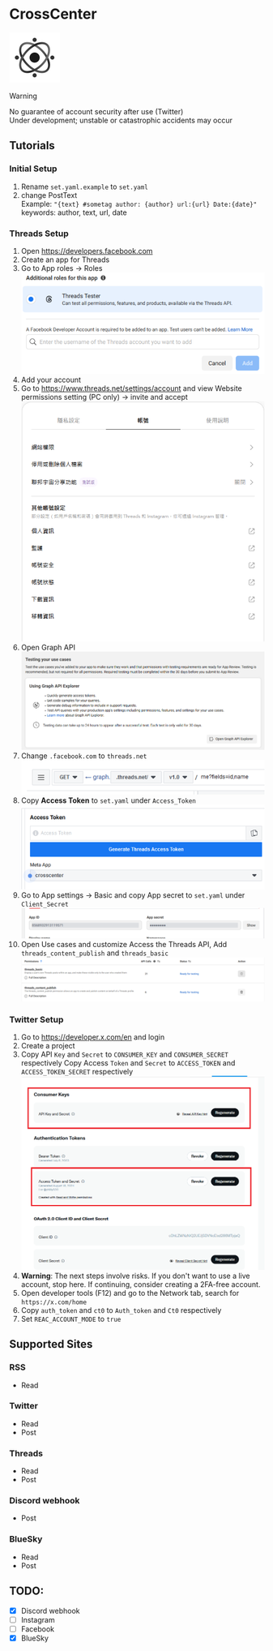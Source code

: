 # CrossCenter

<picture>
    <source media="(prefers-color-scheme: dark)" srcset="https://github.com/phillychi3/crosscenter/blob/main/docs/icon/light-icon.svg" width=100/>
    <img alt="crosscenter icon" src="https://github.com/phillychi3/crosscenter/blob/main/docs/icon/icon.svg" width=100>
</picture>

> [!WARNING]
> No guarantee of account security after use (Twitter)<br>
> Under development; unstable or catastrophic accidents may occur

## Tutorials

### Initial Setup

1. Rename `set.yaml.example` to `set.yaml`
2. change PostText<br> Example: `"{text} #sometag author: {author} url:{url} Date:{date}"`<br>keywords: author, text, url, date

### Threads Setup

1. Open https://developers.facebook.com
2. Create an app for Threads
3. Go to App roles -> Roles
   ![Facebook App Role](docs/image/fb-app-role.png)
4. Add your account
5. Go to https://www.threads.net/settings/account and view Website permissions setting (PC only) -> invite and accept
   ![Threads Invite](docs/image/fb-app-threads-invite.png)
6. Open Graph API
   ![Facebook Graph API](docs/image/fb-app-graph.png)
7. Change `.facebook.com` to `threads.net`
   ![Facebook Graph API Change](docs/image/fb-app-graph-api.png)
8. Copy **Access Token** to `set.yaml` under `Access_Token`
   ![Facebook Access Token](docs/image/fb-app-graph-api-token.png)
9. Go to App settings -> Basic and copy App secret to `set.yaml` under `Client_Secret`
   ![Facebook App ID](docs/image/fb-app-id.png)
10. Open Use cases and customize Access the Threads API, Add `threads_content_publish` and `threads_basic`
    ![Facebook Use Cases](docs/image/fb-app-usecases.png)

### Twitter Setup

1. Go to https://developer.x.com/en and login
2. Create a project
3. Copy API `Key` and `Secret` to `CONSUMER_KEY` and `CONSUMER_SECRET` respectively
   Copy Access `Token` and `Secret` to `ACCESS_TOKEN` and `ACCESS_TOKEN_SECRET` respectively
   ![Twitter App Keys](docs/image/twitter-app-keys.png)
4. **Warning**: The next steps involve risks. If you don't want to use a live account, stop here. If continuing, consider creating a 2FA-free account.
5. Open developer tools (F12) and go to the Network tab, search for `https://x.com/home`
6. Copy `auth_token` and `ct0` to `Auth_token` and `Ct0` respectively
7. Set `REAC_ACCOUNT_MODE` to `true`

## Supported Sites

### RSS

- Read

### Twitter

- Read
- Post

### Threads

- Read
- Post

### Discord webhook

- Post

### BlueSky

- Read
- Post

## TODO:

- [x] Discord webhook
- [ ] Instagram
- [ ] Facebook
- [x] BlueSky
